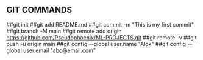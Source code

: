 ## GIT COMMANDS
##git init
##git add README.md
##git commit -m "This is my first commit"
##git branch -M main
##git remote add origin https://github.com/Pseudophoenix/ML-PROJECTS.git 
##git remote -v
##git push -u origin main
##git config --global user.name "Alok"
##git config --global user.email "abc@email.com"
